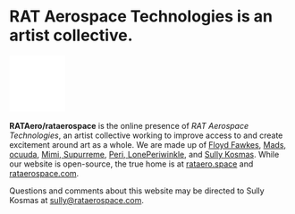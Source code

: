 # RAT Aerospace Technologies is an artist collective.

<img src="img/intbrand/rat_logo_mark_white_rgb.svg" alt="logo" width="100"/>

**RATAero/rataerospace** is the online presence of _RAT Aerospace Technologies_, an artist collective working to improve access to and create excitement around art as a whole.
We are made up of [Floyd Fawkes](https://rataero.space/floyd), [Mads, ocuuda](https://rataero.space/mads), [Mimi, Supurreme](https://rataero.space/mimi), [Peri, LonePeriwinkle](https://rataero.space/peri), and [Sully Kosmas](https://rataero.space/sully). 
While our website is open-source, the true home is at [rataero.space](https://rataero.space) and [rataerospace.com](https://rataerospace.com).

Questions and comments about this website may be directed to Sully Kosmas at [sully@rataerospace.com](mailto:sully@rataerospace.com).
